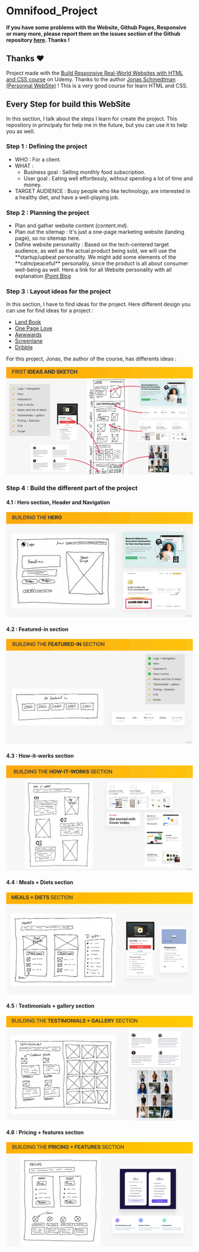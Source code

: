 # Omnifood_Project

**If you have some problems with the Website, Github Pages, Responsive or many more, please report them on the issues section of the Github repository [here](https://github.com/LucasMadranges/Omnifood_Project/issues). Thanks !**

## Thanks ❤

Project made with the [Build Responsive Real-World Websites with HTML and CSS course](https://www.udemy.com/course/design-and-develop-a-killer-website-with-html5-and-css3/) on Udemy. Thanks to the author [Jonas Schmedtman (Personnal WebSite)](https://codingheroes.io/index.html) ! This is a very good course for learn HTML and CSS.

## Every Step for build this WebSite

In this section, I talk about the steps I learn for create the project. This repository in principaly for help me in the future, but you can use it to help you as well.

### Step 1 : Defining the project

- WHO : For a client.
- WHAT :
  - Business goal : Selling monthly food subscription.
  - User goal : Eating well effortlessly, without spending a lot of time and money.
- TARGET AUDIENCE : Busy people who like technology, are interested in a healthy diet, and have a well-playing job.

### Step 2 : Planning the project

- Plan and gather website content (content.md).
- Plan out the sitemap : It's just a one-page marketing website (landing page), so no sitemap here.
- Define website personality : Based on the tech-centered target audience, as well as the actual product being sold, we will use the **startup/upbeat personality. We might add some elements of the **calm/peaceful\*\* personality, since the product is all about consumer well-being as well. Here a link for all Website personality with all explanation [IPoint Blog](https://www.ipoint.com.mt/blog/website-personality-matters-see-which-one-is-perfect-for-you-and-why/)

### Step 3 : Layout ideas for the project

In this section, I have to find ideas for the project. Here different design you can use for find ideas for a project :

- [Land Book](http://land-book.com/)
- [One Page Love](https://onepagelove.com/inspiration)
- [Awwwards](https://www.awwwards.com/websites/)
- [Screenlane](https://screenlane.com/)
- [Dribble](https://dribbble.com/)

For this project, Jonas, the author of the course, has differents ideas :

![Image of the different components and the plan for the project](img/github/Step3.png)

### Step 4 : Build the different part of the project

#### 4.1 : Hero section, Header and Navigation

![Image of the different ideas for the hero section with the plan](img/github/Step4.1.png)

#### 4.2 : Featured-in section

![Image with multiple company logo who show the features of the company wityh a plan](img/github/Step4.2.png)

#### 4.3 : How-it-works section

![Image of the different Ideas for the how-it-works section with the plan](img/github/Step4.3.png)

#### 4.4 : Meals + Diets section

![Image of the different Ideas for the meals + diets section with the plan](img/github/Step4.4.png)

#### 4.5 : Testimonials + gallery section

![Image of the different Ideas for the testimonials + gallery section with the plan](img/github/Step4.5.png)

#### 4.6 : Pricing + features section

![Image of the different Ideas for the pricing + features section with the plan](img/github/Step4.6.png)
